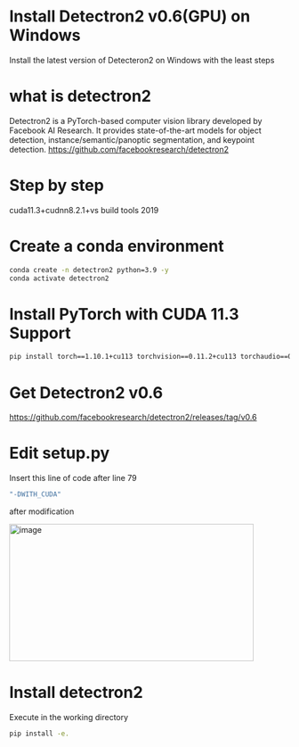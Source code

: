 # Install Detectron2 v0.6(GPU) on Windows
Install the latest version of Detecteron2 on Windows with the least steps

# what is detectron2
Detectron2 is a PyTorch-based computer vision library developed by Facebook AI Research.
It provides state-of-the-art models for object detection, instance/semantic/panoptic segmentation, and keypoint detection.
https://github.com/facebookresearch/detectron2
# Step by step 
cuda11.3+cudnn8.2.1+vs build tools 2019
# Create a conda environment
```bash
conda create -n detectron2 python=3.9 -y
conda activate detectron2
```
# Install PyTorch with CUDA 11.3 Support
```bash
pip install torch==1.10.1+cu113 torchvision==0.11.2+cu113 torchaudio==0.10.1 -f https://download.pytorch.org/whl/torch_stable.html
```
# Get Detectron2 v0.6
https://github.com/facebookresearch/detectron2/releases/tag/v0.6
# Edit setup.py
Insert this line of code after line 79
```bash
"-DWITH_CUDA"
```
after modification

<img width="439" height="246" alt="image" src="https://github.com/user-attachments/assets/5c64f821-c9e3-4cbc-a98a-42decc8eec6e" />

# Install detectron2
Execute in the working directory
```bash
pip install -e.
```

